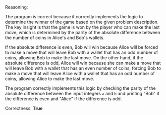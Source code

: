 Reasoning:

The program is correct because it correctly implements the logic to determine the winner of the game based on the given problem description. The key insight is that the game is won by the player who can make the last move, which is determined by the parity of the absolute difference between the number of coins in Alice's and Bob's wallets.

If the absolute difference is even, Bob will win because Alice will be forced to make a move that will leave Bob with a wallet that has an odd number of coins, allowing Bob to make the last move. On the other hand, if the absolute difference is odd, Alice will win because she can make a move that will leave Bob with a wallet that has an even number of coins, forcing Bob to make a move that will leave Alice with a wallet that has an odd number of coins, allowing Alice to make the last move.

The program correctly implements this logic by checking the parity of the absolute difference between the input integers `a` and `b` and printing "Bob" if the difference is even and "Alice" if the difference is odd.

Correctness: **True**